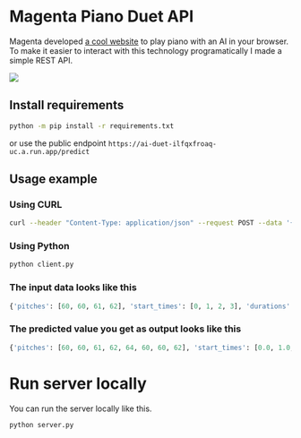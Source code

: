 # Magenta Piano Duet API

Magenta developed [a cool website](https://experiments.withgoogle.com/ai/ai-duet/view/) to play piano with an AI in your browser. To make it easier to interact with this technology programatically I made a simple REST API.

![](https://lh3.googleusercontent.com/SK7iorys5N1DNR82MQVyJomG4l2c88f20yyD_7sttUZEgqF0-dFmahNqN1MUJ5eeoyD3QTsBVMmpQA6C-ISVt64glzsPBNLWyw=s850)

## Install requirements

```bash
python -m pip install -r requirements.txt
```

or use the public endpoint `https://ai-duet-ilfqxfroaq-uc.a.run.app/predict`

## Usage example

### Using CURL

```bash
curl --header "Content-Type: application/json" --request POST --data '{"pitches": [60, 60, 61, 62], "start_times": [0, 1, 2, 3], "durations": [1, 1, 1, 2], "tempo": 120, "length": 10}' https://ai-duet-ilfqxfroaq-uc.a.run.app/predict
```

### Using Python

```bash
python client.py
```

### The input data looks like this

```python
{'pitches': [60, 60, 61, 62], 'start_times': [0, 1, 2, 3], 'durations': [1, 1, 1, 2], 'tempo': 120, 'length': 10}
```

### The predicted value you get as output looks like this

```python
{'pitches': [60, 60, 61, 62, 64, 60, 60, 62], 'start_times': [0.0, 1.0, 2.0, 3.0, 6.0, 7.0, 8.0, 9.0], 'durations': [1.0, 1.0, 1.0, 2.0, 1.0, 1.0, 1.0, 1.0]}
```

# Run server locally

You can run the server locally like this.

```bash
python server.py
```

